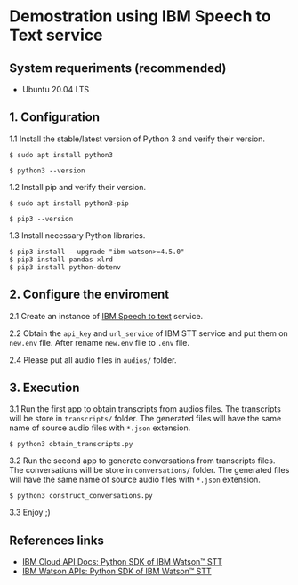 # Demostration using IBM Speech to Text service

## System requeriments (recommended)
* Ubuntu 20.04 LTS

## 1. Configuration

1.1 Install the stable/latest version of Python 3 and verify their version.
```
$ sudo apt install python3
```
```
$ python3 --version
```

1.2 Install pip and verify their version.
```
$ sudo apt install python3-pip
```
```
$ pip3 --version
```

1.3 Install necessary Python libraries.
```
$ pip3 install --upgrade "ibm-watson>=4.5.0"
$ pip3 install pandas xlrd
$ pip3 install python-dotenv
```

## 2. Configure the enviroment
2.1 Create an instance of [IBM Speech to text](https://www.ibm.com/cloud/watson-speech-to-text) service.

2.2 Obtain the `api_key` and `url_service` of IBM STT service and put them on `new.env` file.
After rename `new.env` file to `.env` file.

2.4 Please put all audio files in `audios/` folder.

## 3. Execution

3.1 Run the first app to obtain transcripts from audios files. The transcripts will be store in `transcripts/` folder. The generated files will have the same name of source audio files with `*.json` extension.
```
$ python3 obtain_transcripts.py
```

3.2 Run the second app to generate conversations from transcripts files. The conversations will be store in `conversations/` folder. The generated files will have the same name of source audio files with `*.json` extension.
```
$ python3 construct_conversations.py
```

3.3 Enjoy ;)

## References links
* [IBM Cloud API Docs: Python SDK of IBM Watson™ STT](https://cloud.ibm.com/apidocs/speech-to-text?code=python)
* [IBM Watson APIs: Python SDK of IBM Watson™ STT](https://github.com/watson-developer-cloud/python-sdk/blob/master/examples/speech_to_text_v1.py)
